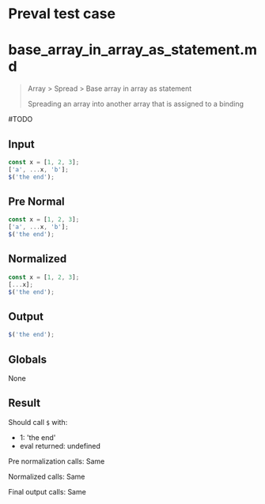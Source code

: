 # Preval test case

# base_array_in_array_as_statement.md

> Array > Spread > Base array in array as statement
>
> Spreading an array into another array that is assigned to a binding

#TODO

## Input

`````js filename=intro
const x = [1, 2, 3];
['a', ...x, 'b'];
$('the end');
`````

## Pre Normal

`````js filename=intro
const x = [1, 2, 3];
['a', ...x, 'b'];
$('the end');
`````

## Normalized

`````js filename=intro
const x = [1, 2, 3];
[...x];
$('the end');
`````

## Output

`````js filename=intro
$('the end');
`````

## Globals

None

## Result

Should call `$` with:
 - 1: 'the end'
 - eval returned: undefined

Pre normalization calls: Same

Normalized calls: Same

Final output calls: Same
